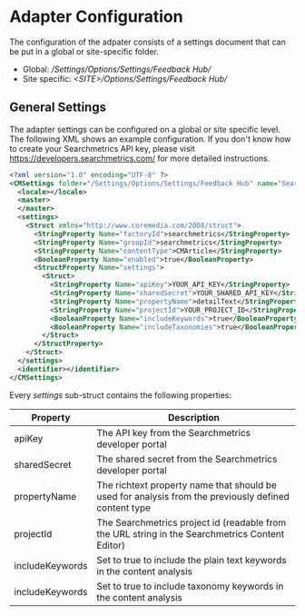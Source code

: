 # Adapter Configuration

The configuration of the adpater consists of a settings document that can be
put in a global or site-specific folder.

- Global: _/Settings/Options/Settings/Feedback Hub/_
- Site specific: _&lt;SITE&gt;/Options/Settings/Feedback Hub/_


## General Settings

The adapter settings can be configured on a global or site specific level. The following
XML shows an example configuration. If you don't know how to create your Searchmetrics API key,
please visit https://developers.searchmetrics.com/ for more detailed instructions.

```xml
<?xml version="1.0" encoding="UTF-8" ?>
<CMSettings folder="/Settings/Options/Settings/Feedback Hub" name="Searchmetrics Adapter (Global)">
  <locale></locale>
  <master>
  </master>
  <settings>
    <Struct xmlns="http://www.coremedia.com/2008/struct">
      <StringProperty Name="factoryId">searchmetrics</StringProperty>
      <StringProperty Name="groupId">searchmetrics</StringProperty>
      <StringProperty Name="contentType">CMArticle</StringProperty>
      <BooleanProperty Name="enabled">true</BooleanProperty>
      <StructProperty Name="settings">
        <Struct>
          <StringProperty Name="apiKey">YOUR_API_KEY</StringProperty>
          <StringProperty Name="sharedSecret">YOUR_SHARED_API_KEY</StringProperty>
          <StringProperty Name="propertyName">detailText</StringProperty>
          <StringProperty Name="projectId">YOUR_PROJECT_ID</StringProperty>
          <BooleanProperty Name="includeKeywords">true</BooleanProperty>
          <BooleanProperty Name="includeTaxonomies">true</BooleanProperty>
        </Struct>
      </StructProperty>
    </Struct>
  </settings>
  <identifier></identifier>
</CMSettings>

```


Every _settings_ sub-struct contains the following properties:

| Property          | Description   |
| ----------------- | ------------- |
| apiKey            | The API key from the Searchmetrics developer portal |
| sharedSecret      | The shared secret from the Searchmetrics developer portal |
| propertyName      | The richtext property name that should be used for analysis from the previously defined content type |
| projectId         | The Searchmetrics project id (readable from the URL string in the Searchmetrics Content Editor) |
| includeKeywords   | Set to true to include the plain text keywords in the content analysis |
| includeKeywords   | Set to true to include taxonomy keywords in the content analysis |


